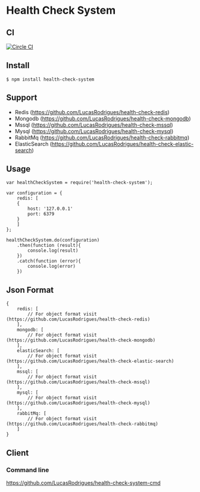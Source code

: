 # Health Check System

## CI
[![Circle CI](https://circleci.com/gh/LucasRodrigues/health-check-system.svg?style=svg)](https://circleci.com/gh/LucasRodrigues/health-check-system)

## Install

```
$ npm install health-check-system
```

## Support

- Redis (https://github.com/LucasRodrigues/health-check-redis)
- Mongodb (https://github.com/LucasRodrigues/health-check-mongodb)
- Mssql (https://github.com/LucasRodrigues/health-check-mssql)
- Mysql (https://github.com/LucasRodrigues/health-check-mysql)
- RabbitMq (https://github.com/LucasRodrigues/health-check-rabbitmq)
- ElasticSearch (https://github.com/LucasRodrigues/health-check-elastic-search)

## Usage

```
var healthCheckSystem = require('health-check-system');

var configuration = {
    redis: [
    {
        host: '127.0.0.1'
        port: 6379
    }
    ]
};

healthCheckSystem.do(configuration)
    .then(function (result){
        console.log(result)
    })
    .catch(function (error){
        console.log(error)
    })
```

## Json Format

```
{
    redis: [
        // For object format visit (https://github.com/LucasRodrigues/health-check-redis)
    ],
    mongodb: [
        // For object format visit (https://github.com/LucasRodrigues/health-check-mongodb)
    ],
    elasticSearch: [
        // For object format visit (https://github.com/LucasRodrigues/health-check-elastic-search)
    ],
    mssql: [
        // For object format visit (https://github.com/LucasRodrigues/health-check-mssql)
    ],
    mysql: [
        // For object format visit (https://github.com/LucasRodrigues/health-check-mysql)
    ],
    rabbitMq: [
        // For object format visit (https://github.com/LucasRodrigues/health-check-rabbitmq)
    ]
}
```


## Client

### Command line
https://github.com/LucasRodrigues/health-check-system-cmd
